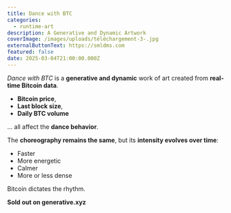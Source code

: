 ```yaml
---
title: Dance with BTC
categories:
  - runtime-art
description: A Generative and Dynamic Artwork
coverImage: /images/uploads/téléchargement-3-.jpg
externalButtonText: https://smldms.com
featured: false
date: 2025-03-04T21:00:00.000Z
---
```

*Dance with BTC* is a **generative and dynamic** work of art created from **real-time Bitcoin data**.  

- **Bitcoin price**,  
- **Last block size**,  
- **Daily BTC volume**  

... all affect the **dance behavior**.  

The **choreography remains the same**, but its **intensity evolves over time**:  
- Faster  
- More energetic  
- Calmer  
- More or less dense  

Bitcoin dictates the rhythm.  

**Sold out on generative.xyz** 
